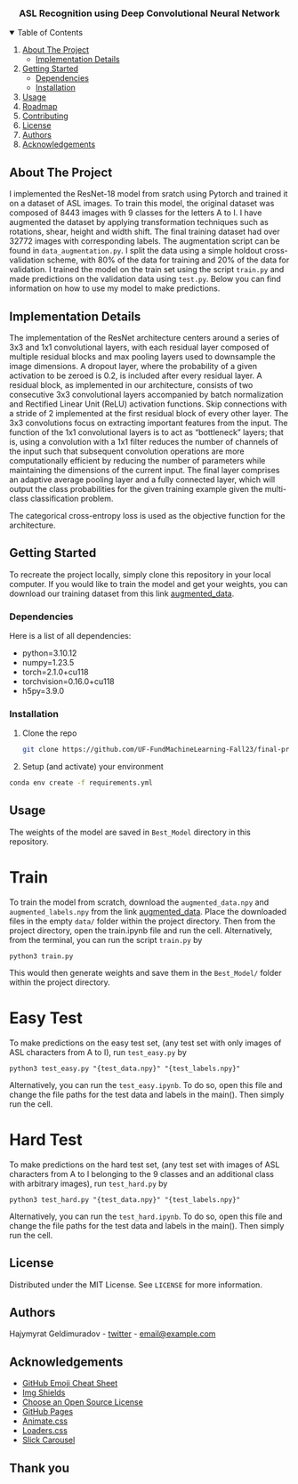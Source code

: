   <h3 align="center">ASL Recognition using Deep Convolutional Neural Network</h3>

  <!-- <p align="center">
    Instructions to run this project and make predictions!
    <br />
    <a href="https://github.com/catiaspsilva/README-template/blob/main/images/docs.txt"><strong>Explore the docs »</strong></a>
    <br />
    <br />
    <a href="#usage"></a>
    ·
    <a href="https://github.com/catiaspsilva/README-template/issues">Report Bug</a>
    ·
    <a href="https://github.com/catiaspsilva/README-template/issues">Request Feature</a>
  </p> -->
</p>

<!-- TABLE OF CONTENTS -->
<details open="open">
  <summary>Table of Contents</summary>
  <ol>
    <li>
      <a href="#about-the-project">About The Project</a>
      <ul>
        <li><a href="#implementation-details">Implementation Details</a></li>
      </ul>
    </li>
    <li>
      <a href="#getting-started">Getting Started</a>
      <ul>
        <li><a href="#dependencies">Dependencies</a></li>
        <li><a href="#installation">Installation</a></li>
      </ul>
    </li>
    <li><a href="#usage">Usage</a></li>
    <li><a href="#roadmap">Roadmap</a></li>
    <li><a href="#contributing">Contributing</a></li>
    <li><a href="#license">License</a></li>
    <li><a href="#authors">Authors</a></li>
    <li><a href="#acknowledgements">Acknowledgements</a></li>
  </ol>
</details>

<!-- ABOUT THE PROJECT -->

## About The Project

I implemented the ResNet-18 model from sratch using Pytorch and trained it on a dataset of ASL images. To train this model, the original dataset was composed of 8443 images with 9 classes for the letters A to I. I have augmented the dataset by applying transformation techniques such as rotations, shear, height and width shift. The final training dataset had over 32772 images with corresponding labels. The augmentation script can be found in `data_augmentation.py`. I split the data using a simple holdout cross-validation scheme, with 80% of the data for training and 20% of the data for validation. I trained the model on the train set using the script `train.py` and made predictions on the validation data using `test.py`. Below you can find information on how to use my model to make predictions.

<!-- GETTING STARTED -->

## Implementation Details

The implementation of the ResNet architecture centers around a series of 3x3 and 1x1 convolutional layers, with each residual layer composed of multiple residual blocks and max pooling layers used to downsample the image dimensions. A dropout layer, where the probability of a given activation to be zeroed is 0.2, is included after every residual layer. A residual block, as implemented in our architecture, consists of two consecutive 3x3 convolutional layers accompanied by batch normalization and Rectified Linear Unit (ReLU) activation functions. Skip connections with a stride of 2 implemented at the first residual block of every other layer. The 3x3 convolutions focus on extracting important features from the input. The function of the 1x1 convolutional layers is to act as “bottleneck” layers; that is, using a convolution with a 1x1 filter reduces the number of channels of the input such that subsequent convolution operations are more computationally efficient by reducing the number of parameters while maintaining the dimensions of the current input. The final layer comprises an adaptive average pooling layer and a fully connected layer, which will output the class probabilities for the given training example given the multi-class classification problem.

The categorical cross-entropy loss is used as the objective function for the architecture. 

## Getting Started

To recreate the project locally, simply clone this repository in your local computer. If you would like to train the model and get your weights, you can download our training dataset from this link [augmented_data](https://drive.google.com/drive/folders/1iRBEGGaEIdTs205GTU24fM8xOyqM4CIg?usp=sharing).

### Dependencies

Here is a list of all dependencies:

- python=3.10.12
- numpy=1.23.5
- torch=2.1.0+cu118
- torchvision=0.16.0+cu118
- h5py=3.9.0

<!-- - Pytorch 3.10.12
  ```sh
  conda install pytorch torchvision -c pytorch
  ``` -->

<!-- ### Alternative: Export your Environment -->

<!-- Alternatively, you can export your Python working environment, push it to your project's repository and allow users to clone it locally. This way, anyone can install it and they will have all dependencies needed. Here is how you export a copy of your Python environment:

```sh
conda env export > requirements.yml
```

The user will be able to recreate it using:

```sh
conda env create -f requirements.yml
``` -->

### Installation

1. Clone the repo
   ```sh
   git clone https://github.com/UF-FundMachineLearning-Fall23/final-project-code-report-thethreemustekeers.git
   ```
2. Setup (and activate) your environment

```sh
conda env create -f requirements.yml
```

<!-- USAGE EXAMPLES -->

## Usage

The weights of the model are saved in `Best_Model` directory in this repository.

# Train

To train the model from scratch, download the `augmented_data.npy` and `augmented_labels.npy` from the link [augmented_data](https://drive.google.com/drive/folders/1iRBEGGaEIdTs205GTU24fM8xOyqM4CIg?usp=sharing). Place the downloaded files in the empty `data/` folder within the project directory. Then from the project directory, open the train.ipynb file and run the cell. Alternatively, from the terminal, you can run the script `train.py` by

```
python3 train.py
```

This would then generate weights and save them in the `Best_Model/` folder within the project directory.

# Easy Test

To make predictions on the easy test set, (any test set with only images of ASL characters from A to I), run `test_easy.py` by

```
python3 test_easy.py "{test_data.npy}" "{test_labels.npy}"
```

Alternatively, you can run the `test_easy.ipynb`. To do so, open this file and change the file paths for the test data and labels in the main(). Then simply run the cell.

# Hard Test

To make predictions on the hard test set, (any test set with images of ASL characters from A to I belonging to the 9 classes and an additional class with arbitrary images), run `test_hard.py` by

```
python3 test_hard.py "{test_data.npy}" "{test_labels.npy}"
```

Alternatively, you can run the `test_hard.ipynb`. To do so, open this file and change the file paths for the test data and labels in the main(). Then simply run the cell.

## License

Distributed under the MIT License. See `LICENSE` for more information.

<!-- Authors -->

## Authors

Hajymyrat Geldimuradov - [twitter](https://twitter.com/your_username) - email@example.com

<!-- ACKNOWLEDGEMENTS -->

## Acknowledgements

- [GitHub Emoji Cheat Sheet](https://www.webpagefx.com/tools/emoji-cheat-sheet)
- [Img Shields](https://shields.io)
- [Choose an Open Source License](https://choosealicense.com)
- [GitHub Pages](https://pages.github.com)
- [Animate.css](https://daneden.github.io/animate.css)
- [Loaders.css](https://connoratherton.com/loaders)
- [Slick Carousel](https://kenwheeler.github.io/slick)

## Thank you

<!-- If this is useful: [![Buy me a coffee](https://www.buymeacoffee.com/assets/img/guidelines/download-assets-sm-1.svg)](https://www.buymeacoffee.com/catiaspsilva) -->
